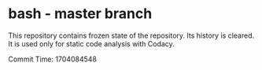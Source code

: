 # bash - master branch

This repository contains frozen state of the repository.
Its history is cleared. It is used only for static code
analysis with Codacy.

Commit Time: 1704084548